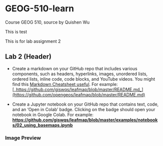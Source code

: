 # GEOG-510-learn
Course GEOG 510, source by Quishen Wu

This is test

This is for lab assignment 2

## Lab 2 (Header)

+ Create a markdown on your GitHub repo that includes various components, such as headers, hyperlinks, images, unordered lists, ordered lists, inline code, code blocks, and YouTube videos. You might find this [Markdown Cheatsheet useful](https://github.com/adam-p/markdown-here/wiki/Markdown-Cheatsheet). For example:
[_https://github.com/giswqs/leafmap/blob/master/README.md_](https://github.com/opengeos/leafmap/blob/master/README.md) 
- Create a Jupyter notebook on your GitHub repo that contains text, code, and an ‘Open in Colab’ badge. Clicking on the badge should open your notebook in Google Colab. For example:
**https://github.com/giswqs/leafmap/blob/master/examples/notebooks/02_using_basemaps.ipynb** 

### Image Preview
![]()
